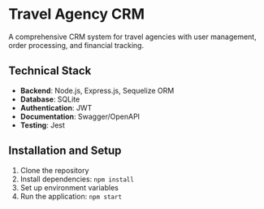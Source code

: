 # Travel Agency CRM

A comprehensive CRM system for travel agencies with user management, order processing, and financial tracking.

## Technical Stack

- **Backend**: Node.js, Express.js, Sequelize ORM
- **Database**: SQLite
- **Authentication**: JWT
- **Documentation**: Swagger/OpenAPI
- **Testing**: Jest

## Installation and Setup

1. Clone the repository
2. Install dependencies: `npm install`
3. Set up environment variables
4. Run the application: `npm start`